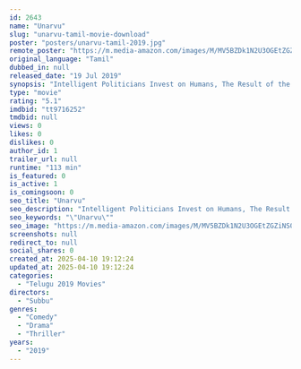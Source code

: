 ```yaml
---
id: 2643
name: "Unarvu"
slug: "unarvu-tamil-movie-download"
poster: "posters/unarvu-tamil-2019.jpg"
remote_poster: "https://m.media-amazon.com/images/M/MV5BZDk1N2U3OGEtZGZiNS00Mjg3LWEwYjAtZmMxMjkyMGYzODkxXkEyXkFqcGdeQXVyNDY3NzAxMjU@._V1_SX300.jpg"
original_language: "Tamil"
dubbed_in: null
released_date: "19 Jul 2019"
synopsis: "Intelligent Politicians Invest on Humans, The Result of the Investment is infinity, There are invisible weapons which cannot be notice those weapons are really mass killers , How can you can fix Politicians."
type: "movie"
rating: "5.1"
imdbid: "tt9716252"
tmdbid: null
views: 0
likes: 0
dislikes: 0
author_id: 1
trailer_url: null
runtime: "113 min"
is_featured: 0
is_active: 1
is_comingsoon: 0
seo_title: "Unarvu"
seo_description: "Intelligent Politicians Invest on Humans, The Result of the Investment is infinity, There are invisible weapons which cannot be notice those weapons are really mass killers , How can you can fix Politicians."
seo_keywords: "\"Unarvu\""
seo_image: "https://m.media-amazon.com/images/M/MV5BZDk1N2U3OGEtZGZiNS00Mjg3LWEwYjAtZmMxMjkyMGYzODkxXkEyXkFqcGdeQXVyNDY3NzAxMjU@._V1_SX300.jpg"
screenshots: null
redirect_to: null
social_shares: 0
created_at: 2025-04-10 19:12:24
updated_at: 2025-04-10 19:12:24
categories:
  - "Telugu 2019 Movies"
directors:
  - "Subbu"
genres:
  - "Comedy"
  - "Drama"
  - "Thriller"
years:
  - "2019"
---
```

